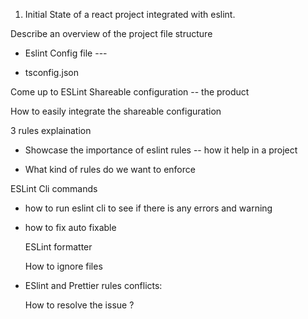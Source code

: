 1. Initial State of a react project integrated with eslint.
  
  Describe an overview of the project file structure
  
  - Eslint Config file ---
    
  - tsconfig.json
    

Come up to ESLint Shareable configuration -- the product

How to easily integrate the shareable configuration

3 rules explaination

- Showcase the importance of eslint rules -- how it help in a project
  
- What kind of rules do we want to enforce
  

ESLint Cli commands

- how to run eslint cli to see if there is any errors and warning
  
- how to fix auto fixable
  
  ESLint formatter
  
  How to ignore files
  
- ESlint and Prettier rules conflicts:
  
  How to resolve the issue ?